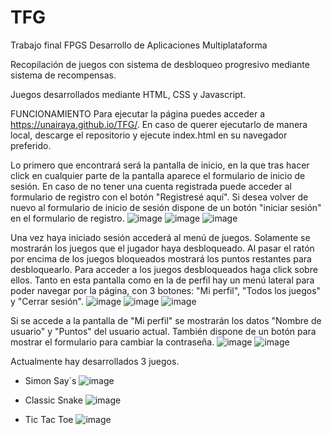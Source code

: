 # TFG
Trabajo final FPGS Desarrollo de Aplicaciones Multiplataforma

Recopilación de juegos con sistema de desbloqueo progresivo mediante sistema de recompensas.

Juegos desarrollados mediante HTML, CSS y Javascript.


FUNCIONAMIENTO 
Para ejecutar la página puedes acceder a https://unairaya.github.io/TFG/.
En caso de querer ejecutarlo de manera local, descarge el repositorio y ejecute index.html en su navegador preferido.

Lo primero que encontrará será la pantalla de inicio, en la que tras hacer click en cualquier parte de la pantalla aparece el formulario de inicio de sesión. 
En caso de no tener una cuenta registrada puede acceder al formulario de registro con el botón "Registresé aquí". Si desea volver de nuevo al formulario de inicio de sesión dispone de un botón "iniciar sesión" en el formulario de registro.
![image](https://user-images.githubusercontent.com/19588683/172690571-8ac13fbb-c5c2-4189-9604-f41b4aeafe2d.png)
![image](https://user-images.githubusercontent.com/19588683/172690701-b208a9a2-1c1e-4502-9ca4-ebfbac45ce50.png)
![image](https://user-images.githubusercontent.com/19588683/172690805-6e154cbf-161b-49ba-9d3d-9aafd41d368d.png)


Una vez haya iniciado sesión accederá al menú de juegos. Solamente se mostrarán los juegos que el jugador haya desbloqueado. Al pasar el ratón por encima de los juegos bloqueados mostrará los puntos restantes para desbloquearlo. Para acceder a los juegos desbloqueados haga click sobre ellos. Tanto en esta pantalla como en la de perfil hay un menú lateral para poder navegar por la página, con 3 botones: "Mi perfil", "Todos los juegos" y "Cerrar sesión".
![image](https://user-images.githubusercontent.com/19588683/172692831-23b2b5e9-11d8-4f96-b068-86a914c8bcc2.png)
![image](https://user-images.githubusercontent.com/19588683/172692900-a5e700a6-0635-4166-9ecb-7857ec2221ad.png)
![image](https://user-images.githubusercontent.com/19588683/172693196-156a5fb8-d088-475b-9ae1-d68d99e27857.png)

Si se accede a la pantalla de "Mi perfil" se mostrarán los datos "Nombre de usuario" y "Puntos" del usuario actual. También dispone de un botón para mostrar el formulario para cambiar la contraseña.
![image](https://user-images.githubusercontent.com/19588683/172693622-03cd1287-b803-4adc-a6b9-b569c0a91e8a.png)
![image](https://user-images.githubusercontent.com/19588683/172693681-2efe08cb-e59a-466d-a80d-889496879043.png)

Actualmente hay desarrollados 3 juegos.
  - Simon Say´s
  ![image](https://user-images.githubusercontent.com/19588683/172694248-3c3c4910-5b2a-4eb9-826a-eb8e58022f66.png)

  - Classic Snake
  ![image](https://user-images.githubusercontent.com/19588683/172694125-32ab5146-6fa6-4842-913d-a7b8ab5847de.png)

  - Tic Tac Toe
  ![image](https://user-images.githubusercontent.com/19588683/172694415-43e42e54-c960-49f5-8fac-01c992881c54.png)
